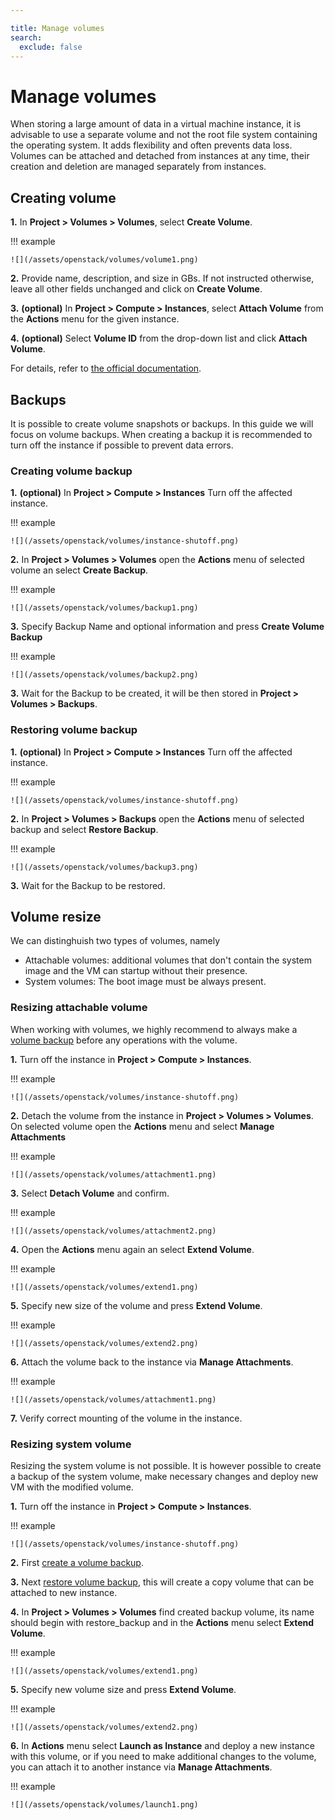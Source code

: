 ```yaml
---

title: Manage volumes
search:
  exclude: false
---
```


# Manage volumes

When storing a large amount of data in a virtual machine instance, it is advisable to use a separate volume and not the
root file system containing the operating system. It adds flexibility and often prevents data loss. Volumes can be
attached and detached from instances at any time, their creation and deletion are managed separately from instances.

## Creating volume

__1.__ In **Project &gt; Volumes &gt; Volumes**, select **Create Volume**.

!!! example

    ![](/assets/openstack/volumes/volume1.png)

__2.__ Provide name, description, and size in GBs. If not instructed otherwise, leave all other fields unchanged and click on **Create Volume**.

__3.__ __(optional)__ In **Project &gt; Compute &gt; Instances**, select **Attach Volume** from the **Actions** menu for the
   given instance.

__4.__ __(optional)__ Select **Volume ID** from the drop-down list and click **Attach Volume**.

For details, refer to [the official documentation](https://docs.openstack.org/horizon/train/user/manage-volumes.html).

## Backups

It is possible to create volume snapshots or backups. In this guide we will focus on volume backups. When creating a backup it is recommended to turn off the instance if possible to prevent data errors.

### Creating volume backup

__1.__ __(optional)__ In **Project &gt; Compute &gt; Instances** Turn off the affected instance.

!!! example

    ![](/assets/openstack/volumes/instance-shutoff.png)

__2.__ In **Project &gt; Volumes &gt; Volumes** open the **Actions** menu of selected volume an select **Create Backup**.

!!! example

    ![](/assets/openstack/volumes/backup1.png)

__3.__ Specify Backup Name and optional information and press **Create Volume Backup**

!!! example

    ![](/assets/openstack/volumes/backup2.png)

__3.__ Wait for the Backup to be created, it will be then stored in **Project &gt; Volumes &gt; Backups**.

### Restoring volume backup

__1.__ __(optional)__ In **Project &gt; Compute &gt; Instances** Turn off the affected instance.

!!! example

    ![](/assets/openstack/volumes/instance-shutoff.png)

__2.__ In **Project &gt; Volumes &gt; Backups** open the **Actions** menu of selected backup and select **Restore Backup**.

!!! example

    ![](/assets/openstack/volumes/backup3.png)

__3.__ Wait for the Backup to be restored.

## Volume resize

We can distinghuish two types of volumes, namely

- Attachable volumes: additional volumes that don't contain the system image and the VM can startup without their presence.
- System volumes: The boot image must be always present.

### Resizing attachable volume

When working with volumes, we highly recommend to always make a [volume backup](#creating-volume-backup) before any operations with the volume.

__1.__ Turn off the instance in **Project &gt; Compute &gt; Instances**.

!!! example

    ![](/assets/openstack/volumes/instance-shutoff.png)

__2.__ Detach the volume from the instance in **Project &gt; Volumes &gt; Volumes**. On selected volume open the **Actions** menu and select **Manage Attachments**

!!! example

    ![](/assets/openstack/volumes/attachment1.png)

__3.__ Select **Detach Volume** and confirm.

!!! example

    ![](/assets/openstack/volumes/attachment2.png)

__4.__ Open the **Actions** menu again an select **Extend Volume**.

!!! example

    ![](/assets/openstack/volumes/extend1.png)

__5.__ Specify new size of the volume and press **Extend Volume**.

!!! example

    ![](/assets/openstack/volumes/extend2.png)

__6.__ Attach the volume back to the instance via **Manage Attachments**.

!!! example

    ![](/assets/openstack/volumes/attachment1.png)

__7.__ Verify correct mounting of the volume in the instance.


### Resizing system volume

Resizing the system volume is not possible. It is however possible to create a backup of the system volume, make necessary changes and deploy new VM with the modified volume.

__1.__ Turn off the instance in **Project &gt; Compute &gt; Instances**.

!!! example

    ![](/assets/openstack/volumes/instance-shutoff.png)

__2.__ First [create a volume backup](#creating-volume-backup).

__3.__ Next [restore volume backup](#restoring-volume-backup), this will create a copy volume that can be attached to new instance.

__4.__ In **Project &gt; Volumes &gt; Volumes** find created backup volume, its name should begin with restore_backup and in the **Actions** menu select **Extend Volume**.

!!! example

    ![](/assets/openstack/volumes/extend1.png)

__5.__ Specify new volume size and press **Extend Volume**.

!!! example

    ![](/assets/openstack/volumes/extend2.png)

__6.__ In **Actions** menu select **Launch as Instance** and deploy a new instance with this volume, or if you need to make additional changes to the volume, you can attach it to another instance via **Manage Attachments**.

!!! example

    ![](/assets/openstack/volumes/launch1.png)
